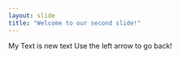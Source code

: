 ```yaml
---
layout: slide
title: "Welcome to our second slide!"
---
```

My Text is new text
Use the left arrow to go back!
